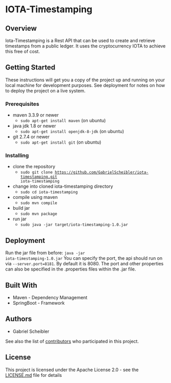# IOTA-Timestamping
## Overview
Iota-Timestamping is a Rest API that can be used to create and retrieve timestamps from a public ledger.
It uses the cryptocurrency IOTA to achieve this free of cost.

## Getting Started
These instructions will get you a copy of the project up and running on your local machine for development purposes. See deployment for notes on how to deploy the project on a live system.

### Prerequisites

- maven 3.3.9 or newer
 	- <code>sudo apt-get install maven</code> (on ubuntu)
- java jdk 1.8 or newer
 	- <code>sudo apt-get install openjdk-8-jdk</code> (on ubuntu)
- git 2.7.4 or newer
	- <code>sudo apt-get install git</code> (on ubuntu)
	
### Installing

- clone the repository
	- <code>sudo git clone https://github.com/GabrielScheibler/iota-timestamping.git iota-timestamping</code>
- change into cloned iota-timestamping directory
	- <code>sudo cd iota-timestamping</code>
- compile using maven
	- <code>sudo mvn compile</code>
- build jar
	- <code>sudo mvn package</code>
- run jar
	- <code>sudo java -jar target/iota-timestamping-1.0.jar</code>



## Deployment
Run the jar file from before: <code>java -jar iota-timestamping-1.0.jar</code>
You can specify the port, the api should run on via <code>--server.port=8181</code>. By default it is 8080.
The port and other properties can also be specified in the .properties files within the .jar file.

## Built With
- Maven - Dependency Management
- SpringBoot - Framework

## Authors
- Gabriel Scheibler

See also the list of [contributors](https://github.com/GabrielScheibler/iota-timestamping/graphs/contributors) who participated in this project.

## License
This project is licensed under the Apache License 2.0 - see the [LICENSE.md](LICENSE) file for details
